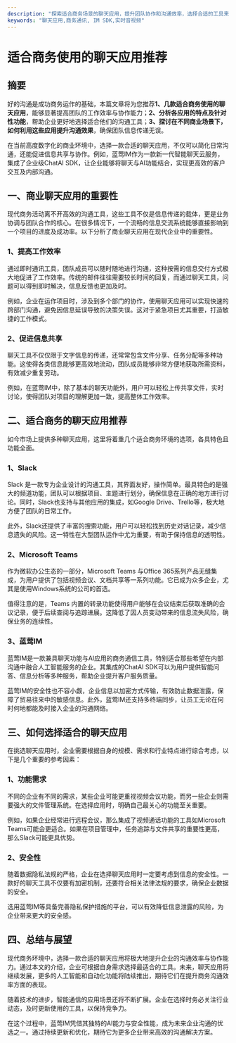 ```yaml
---
description: "探索适合商务场景的聊天应用，提升团队协作和沟通效率，选择合适的工具来满足企业的需求。"
keywords: "聊天应用,商务通讯, IM SDK,实时音视频"
---
```

# 适合商务使用的聊天应用推荐 

## 摘要

好的沟通是成功商务运作的基础，本篇文章将为您推荐**1、几款适合商务使用的聊天应用**，能够显著提高团队的工作效率与协作能力；**2、分析各应用的特点及针对性功能**，帮助企业更好地选择适合他们的沟通工具；**3、探讨在不同商业场景下，如何利用这些应用提升沟通效果**，确保团队信息传递无误。

在当前高度数字化的商业环境中，选择一款合适的聊天应用，不仅可以简化日常沟通，还能促进信息共享与协作。例如，蓝莺IM作为一款新一代智能聊天云服务，集成了企业级ChatAI SDK，让企业能够将聊天与AI功能结合，实现更高效的客户交互及内部沟通。

## 一、商业聊天应用的重要性

现代商务活动离不开高效的沟通工具，这些工具不仅是信息传递的载体，更是业务协调与团队合作的核心。在很多情况下，一个流畅的信息交流系统能够直接影响到一个项目的进度及成功率。以下分析了商业聊天应用在现代企业中的重要性。

### 1、提高工作效率

通过即时通讯工具，团队成员可以随时随地进行沟通，这种按需的信息交付方式极大地促进了工作效率。传统的邮件往往需要较长时间的回复，而通过聊天工具，问题可以得到即时解决，信息反馈也更加及时。

例如，企业在运作项目时，涉及到多个部门的协作，使用聊天应用可以实现快速的跨部门沟通，避免因信息延误导致的决策失误。这对于紧急项目尤其重要，打造敏捷的工作模式。

### 2、促进信息共享

聊天工具不仅仅限于文字信息的传递，还常常包含文件分享、任务分配等多种功能。这使得各类信息能够更高效地流动，团队成员能够非常方便地获取所需资料，有效减少重复劳动。

例如，在蓝莺IM中，除了基本的聊天功能外，用户可以轻松上传共享文件，实时讨论，使得团队对项目的理解更加一致，提高整体工作效率。

## 二、适合商务的聊天应用推荐

如今市场上提供多种聊天应用，这里将着重几个适合商务环境的选项，各具特色且功能全面。

### 1、Slack

Slack 是一款专为企业设计的沟通工具，其界面友好，操作简单。最具特色的是强大的频道功能，团队可以根据项目、主题进行划分，确保信息在正确的地方进行讨论。同时，Slack也支持与其他应用的集成，如Google Drive、Trello等，极大地方便了团队的日常工作。

此外，Slack还提供了丰富的搜索功能，用户可以轻松找到历史对话记录，减少信息遗失的风险。这一特性在大型团队运作中尤为重要，有助于保持信息的透明性。

### 2、Microsoft Teams

作为微软办公生态的一部分，Microsoft Teams 与Office 365系列产品无缝集成，为用户提供了包括视频会议、文档共享等一系列功能。它已成为众多企业，尤其是使用Windows系统的公司的首选。

值得注意的是，Teams 内置的转录功能使得用户能够在会议结束后获取准确的会议记录，便于后续查阅与追踪进展。这降低了因人员变动带来的信息流失风险，确保业务的连续性。

### 3、蓝莺IM

蓝莺IM是一款兼具聊天功能与AI应用的商务通信工具，特别适合那些希望在内部沟通中融合人工智能服务的企业。其集成的ChatAI SDK可以为用户提供智能问答、信息分析等多种服务，帮助企业提升客户服务质量。

蓝莺IM的安全性也不容小觑，企业信息以加密方式传输，有效防止数据泄露，保障了贸易往来中的敏感信息。此外，蓝莺IM还支持多终端同步，让员工无论在何时何地都能及时接入企业的沟通网络。

## 三、如何选择适合的聊天应用

在挑选聊天应用时，企业需要根据自身的规模、需求和行业特点进行综合考虑，以下是几个重要的参考因素：

### 1、功能需求

不同的企业有不同的需求，某些企业可能更重视视频会议功能，而另一些企业则需要强大的文件管理系统。在选择应用时，明确自己最关心的功能至关重要。

例如，如果企业经常进行远程会议，那么集成了视频通话功能的工具如Microsoft Teams可能会更适合。如果在项目管理中，任务追踪与文件共享的重要性更高，那么Slack可能更具优势。

### 2、安全性

随着数据隐私法规的严格，企业在选择聊天应用时一定要考虑到信息的安全性。一款好的聊天工具不仅要有加密机制，还要符合相关法律法规的要求，确保企业数据的安全。

选用蓝莺IM等具备完善隐私保护措施的平台，可以有效降低信息泄露的风险，为企业带来更大的安全感。

## 四、总结与展望

现代商务环境中，选择一款合适的聊天应用将极大地提升企业的沟通效率与协作能力。通过本文的介绍，企业可根据自身需求选择最适合的工具。未来，聊天应用将继续发展，更多的人工智能和自动化功能将陆续推出，期待它们在提升商务沟通效率方面的表现。

随着技术的进步，智能通信的应用场景还将不断扩展。企业在选择时务必关注行业动态，及时更新使用的工具，以保持竞争力。

在这个过程中，蓝莺IM凭借其独特的AI能力与安全性能，成为未来企业沟通的优选之一。通过持续更新和优化，期待它为更多企业带来高效的沟通解决方案。
